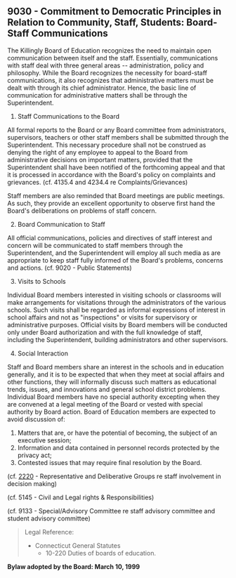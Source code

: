 ## 9030 - Commitment to Democratic Principles in Relation to Community, Staff, Students: Board-Staff Communications

The Killingly Board of Education recognizes the need to maintain open communication between itself and the staff. Essentially, communications with staff deal with three general areas -- administration, policy and philosophy. While the Board recognizes the necessity for board-staff communications, it also recognizes that administrative matters must be dealt with through its chief administrator. Hence, the basic line of communication for administrative matters shall be through the Superintendent.

1. Staff Communications to the Board

  All formal reports to the Board or any Board committee from administrators, supervisors, teachers or other staff members shall be submitted through the Superintendent. This necessary procedure shall not be construed as denying the right of any employee to appeal to the Board from administrative decisions on important matters, provided that the Superintendent shall have been notified of the forthcoming appeal and that it is processed in accordance with the Board's policy on complaints and grievances. \(cf. 4135.4 and 4234.4 re Complaints\/Grievances\)

  Staff members are also reminded that Board meetings are public meetings. As such, they provide an excellent opportunity to observe first hand the Board's deliberations on problems of staff concern.

2. Board Communication to Staff

  All official communications, policies and directives of staff interest and concern will be communicated to staff members through the Superintendent, and the Superintendent will employ all such media as are appropriate to keep staff fully informed of the Board's problems, concerns and actions. \(cf. 9020 - Public Statements\)

3. Visits to Schools

  Individual Board members interested in visiting schools or classrooms will make arrangements for visitations through the administrators of the various schools. Such visits shall be regarded as informal expressions of interest in school affairs and not as "inspections" or visits for supervisory or administrative purposes. Official visits by Board members will be conducted only under Board authorization and with the full knowledge of staff, including the Superintendent, building administrators and other supervisors.

4. Social Interaction

  Staff and Board members share an interest in the schools and in education generally, and it is to be expected that when they meet at social affairs and other functions, they will informally discuss such matters as educational trends, issues, and innovations and general school district problems. Individual Board members have no special authority excepting when they are convened at a legal meeting of the Board or vested with special authority by Board action. Board of Education members are expected to avoid discussion of:

  1. Matters that are, or have the potential of becoming, the subject of an executive session;
  2. Information and data contained in personnel records protected by the privacy act;
  3. Contested issues that may require final resolution by the Board.


\(cf. [2220](/policies/2000/2220.md) - Representative and Deliberative Groups re staff involvement in decision making\)

\(cf. 5145 - Civil and Legal rights & Responsibilities\)

\(cf. 9133 - Special\/Advisory Committee re staff advisory committee and student advisory committee\)

> Legal Reference:
> 
> * Connecticut General Statutes
>   * 10-220 Duties of boards of education.

**Bylaw adopted by the Board:  March 10, 1999**

